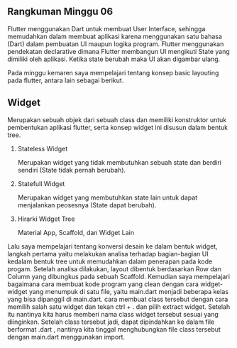Rangkuman Minggu 06
--

Flutter menggunakan Dart untuk membuat User Interface, sehingga memudahkan dalam membuat aplikasi karena menggunakan satu bahasa (Dart) dalam pembuatan UI maupun logika program. Flutter menggunakan pendekatan declarative dimana Flutter membangun UI mengikuti State yang dimiliki oleh aplikasi. Ketika state berubah maka UI akan digambar ulang.

Pada minggu kemaren saya mempelajari tentang konsep basic layouting pada flutter, antara lain sebagai berikut.

Widget
-- 

Merupakan sebuah objek dari sebuah class dan memiliki konstruktor untuk pembentukan aplikasi flutter, serta konsep widget ini disusun dalam bentuk tree.

1. Stateless Widget

    Merupakan widget yang tidak membutuhkan sebuah state dan berdiri sendiri (State tidak pernah berubah).

2. Statefull Widget

    Merupakan widget yang membutuhkan state lain untuk dapat menjalankan peosesnya (State dapat berubah).

3. Hirarki Widget Tree

    Material App, Scaffold, dan Widget Lain

Lalu saya mempelajari tentang konversi desain ke dalam bentuk widget, langkah pertama yaitu melakukan analisa terhadap bagian-bagian UI kedalam bentuk tree untuk memudahkan dalam penerapan pada kode progam. Setelah analisa dilakukan, layout dibentuk berdasarkan Row dan Column yang dibungkus pada sebuah Scaffold. Kemudian saya mempelajari bagaimana cara membuat kode program yang clean dengan cara widget-widget yang menumpuk di satu file, yaitu main.dart menjadi beberapa kelas yang bisa dipanggil di main.dart. cara membuat class tersebut dengan cara memilih salah satu widget dan tekan ctrl + . dan pilih extract widget. Setelah itu nantinya kita harus memberi nama class widget tersebut sesuai yang diinginkan. Setelah class tersebut jadi, dapat dipindahkan ke dalam file berformat .dart , nantinya kita tinggal menghubungkan file class tersebut dengan main.dart menggunakan import.
